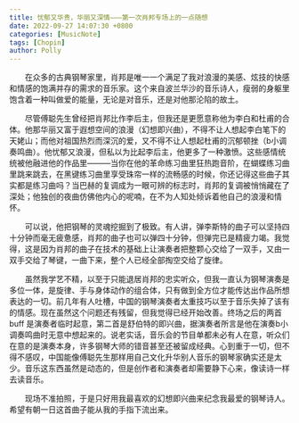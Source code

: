 ```yaml
---
title: 忧郁又华贵，华丽又深情———第一次肖邦专场上的一点随想
date: 2022-09-27 14:07:30 +0800
categories: [MusicNote]
tags: [Chopin]
author: Polly
---
```


&emsp;&emsp;在众多的古典钢琴家里，肖邦是唯一一个满足了我对浪漫的美感、炫技的快感和情感的饱满并存的需求的音乐家。这个来自波兰华沙的音乐诗人，瘦弱的身躯里饱含着一种叫做爱的能量，无论是对音乐，还是对他那沦陷的故土。   

&emsp;&emsp;尽管傅聪先生曾经把肖邦比作李后主，但我还是更愿意称他为李白和杜甫的合体。他那华丽又富于遐想空间的浪漫（幻想即兴曲），不得不让人想起李白笔下的天姥山；而他对祖国热烈而深沉的爱，又不得不让人想起杜甫的沉郁顿挫（b小调奏鸣曲）。他忧郁又浪漫，但私以为比起李后主，他更多了一种激愤。这些感情统统被他融进他的作品里———当你在他的革命练习曲里狂热跑音阶，在蝴蝶练习曲里跳来跳去，在黑键练习曲里享受珠帘一样的流畅感的时候，你还记得这些曲子其实都是练习曲吗？当巴赫的复调成为一眼可辨的标志时，肖邦的复调被悄悄藏在了深处；他独创的夜曲仿佛他内心的呢喃，在不为人知处倾诉着他自己的浪漫和情怀。

&emsp;&emsp;可以说，他把钢琴的灵魂挖掘到了极致。有人讲，弹李斯特的曲子可以坚持四十分钟而毫无疲惫感，肖邦的曲子也可以弹四十分钟，但弹完已是精疲力竭。我觉得，这是因为肖邦的曲子在技术的基础上让演奏者把整颗心交给了一双手，又由一双手交给了琴键，一曲下来，整个人已经全部掏空交给了旋律。

&emsp;&emsp;虽然我学艺不精，以至于只能退居肖邦的忠实听众，但我一直认为钢琴演奏是多位一体，是旋律、手与身体动作的组合体，只有做到全方位才能传达出作品所想表达的一切。前几年有人吐槽，中国的钢琴演奏者太重技巧以至于音乐失掉了该有的情感。现在虽然这个问题还有残留，但我觉得已经开始改善。终场之后的两首buff 是演奏者临时起意，第二首是舒伯特的即兴曲，据演奏者所言是他在演奏b小调奏鸣曲时无意中想起来的。说老实话，音乐会的节目单都未必有人在意，听众们在意的是演奏本身，许多钢琴大师的错音甚至还被留成经典。心到重于一切，但不得不感叹，中国能像傅聪先生那样用自己文化升华别人音乐的钢琴家确实还是太少。音乐这东西虽然是动态的，但是创作者和演奏者却需要静下心来，像读诗一样去读音乐。

&emsp;&emsp;现场不准拍照，于是只好用我最喜欢的幻想即兴曲来纪念我最爱的钢琴诗人。希望有朝一日这首曲子能从我的手指下流出来。